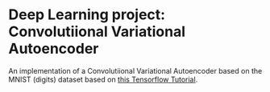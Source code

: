 # Deep Learning project: Convolutiional Variational Autoencoder
An implementation of a Convolutiional Variational Autoencoder based on the MNIST (digits) dataset based on [this Tensorflow Tutorial](https://www.tensorflow.org/tutorials/generative/cvae).
